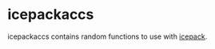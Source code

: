 # icepackaccs

icepackaccs contains random functions to use with [icepack](https://github.com/icepack/icepack).
